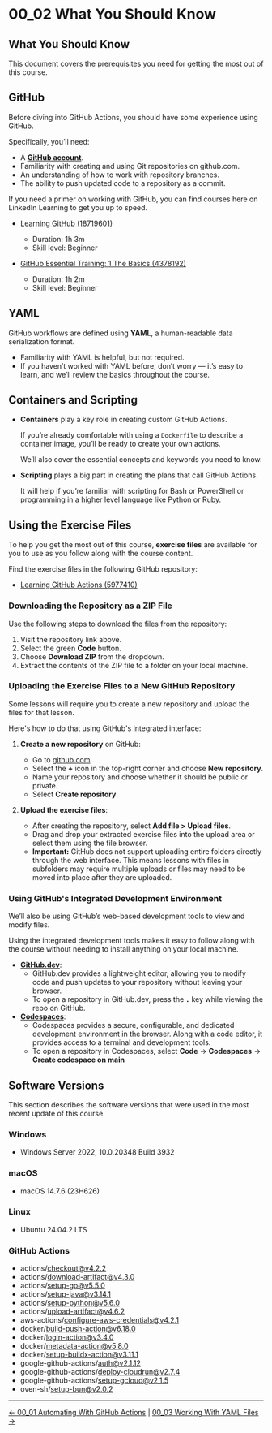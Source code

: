 # 00_02 What You Should Know

## What You Should Know

This document covers the prerequisites you need for getting the most out of this course.

## GitHub

Before diving into GitHub Actions, you should have some  experience using GitHub.

Specifically, you’ll need:

- A [**GitHub account**](https://github.com/join).
- Familiarity with creating and using Git repositories on github.com.
- An understanding of how to work with repository branches.
- The ability to push updated code to a repository as a commit.

If you need a primer on working with GitHub, you can find courses here on LinkedIn Learning to get you up to speed.

- [Learning GitHub (18719601)](https://www.linkedin.com/learning/learning-github-18719601)
  - Duration: 1h 3m
  - Skill level: Beginner

- [GitHub Essential Training: 1 The Basics (4378192)](https://www.linkedin.com/learning/github-essential-training-1-the-basics)
  - Duration: 1h 2m
  - Skill level: Beginner

## YAML

GitHub workflows are defined using **YAML**, a human-readable data serialization format.

- Familiarity with YAML is helpful, but not required.
- If you haven’t worked with YAML before, don’t worry — it’s easy to learn, and we’ll review the basics throughout the course.

## Containers and Scripting

- **Containers** play a key role in creating custom GitHub Actions.

  If you’re already comfortable with using a `Dockerfile` to describe a container image, you’ll be ready to create your own actions.

  We’ll also cover the essential concepts and keywords you need to know.

- **Scripting** plays a big part in creating the plans that call GitHub Actions.

  It will help if you’re familiar with scripting for Bash or PowerShell or programming in a higher level language like Python or Ruby.

## Using the Exercise Files

To help you get the most out of this course, **exercise files** are available for you to use as you follow along with the course content.

Find the exercise files in the following GitHub repository:

- [Learning GitHub Actions (5977410)](https://github.com/LinkedInLearning/learning-github-actions-5977410/tree/main)

### Downloading the Repository as a ZIP File

Use the following steps to download the files from the repository:

1. Visit the repository link above.
2. Select the green **Code** button.
3. Choose **Download ZIP** from the dropdown.
4. Extract the contents of the ZIP file to a folder on your local machine.

### Uploading the Exercise Files to a New GitHub Repository

Some lessons will require you to create a new repository and upload the files for that lesson.

Here's how to do that using GitHub's integrated interface:

1. **Create a new repository** on GitHub:

   - Go to [github.com](https://github.com).
   - Select the **\+** icon in the top-right corner and choose **New repository**.
   - Name your repository and choose whether it should be public or private.
   - Select **Create repository**.

2. **Upload the exercise files**:

   - After creating the repository, select **Add file \> Upload files**.
   - Drag and drop your extracted exercise files into the upload area or select them using the file browser.
   - **Important:** GitHub does not support uploading entire folders directly through the web interface. This means lessons with files in subfolders may require multiple uploads or files may need to be moved into place after they are uploaded.

### Using GitHub's Integrated Development Environment

We’ll also be using GitHub’s web-based development tools to view and modify files.

Using the integrated development tools makes it easy to follow along with the course without needing to install anything on your local machine.

- [**GitHub.dev**](https://github.dev/github/dev):
  - GitHub.dev provides a lightweight editor, allowing you to modify code and push updates to your repository without leaving your browser.
  - To open a repository in GitHub.dev, press the **`.`** key while viewing the repo on GitHub.
- [**Codespaces**](https://github.com/features/codespaces):
  - Codespaces provides a secure, configurable, and dedicated development environment in the browser.  Along with a code editor, it provides access to a terminal and development tools.
  - To open a repository in Codespaces, select **Code** -> **Codespaces** -> **Create codespace on main**

## Software Versions

This section describes the software versions that were used in the most recent update of this course.

### Windows

- Windows Server 2022, 10.0.20348 Build 3932

### macOS

- macOS 14.7.6 (23H626)

### Linux

- Ubuntu 24.04.2 LTS

### GitHub Actions

- actions/checkout@v4.2.2
- actions/download-artifact@v4.3.0
- actions/setup-go@v5.5.0
- actions/setup-java@v3.14.1
- actions/setup-python@v5.6.0
- actions/upload-artifact@v4.6.2
- aws-actions/configure-aws-credentials@v4.2.1
- docker/build-push-action@v6.18.0
- docker/login-action@v3.4.0
- docker/metadata-action@v5.8.0
- docker/setup-buildx-action@v3.11.1
- google-github-actions/auth@v2.1.12
- google-github-actions/deploy-cloudrun@v2.7.4
- google-github-actions/setup-gcloud@v2.1.5
- oven-sh/setup-bun@v2.0.2

<!-- FooterStart -->
---
[← 00_01 Automating With GitHub Actions](../00_01_automating_with_github_actions/README.md) | [00_03 Working With YAML Files →](../00_03_working_with_yaml_files/README.md)
<!-- FooterEnd -->
